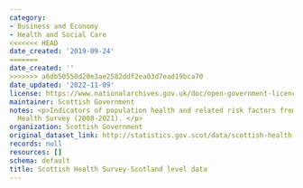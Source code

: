 ```yaml
---
category:
- Business and Economy
- Health and Social Care
<<<<<<< HEAD
date_created: '2019-09-24'
=======
date_created: ''
>>>>>>> a6db50550d20e3ae2582ddf2ea03d7ead19bca70
date_updated: '2022-11-09'
license: https://www.nationalarchives.gov.uk/doc/open-government-licence/version/3/
maintainer: Scottish Government
notes: <p>Indicators of population health and related risk factors from the Scottish
  Health Survey (2008-2021). </p>
organization: Scottish Government
original_dataset_link: http://statistics.gov.scot/data/scottish-health-survey-scotland-level-data
records: null
resources: []
schema: default
title: Scottish Health Survey-Scotland level data
---
```


